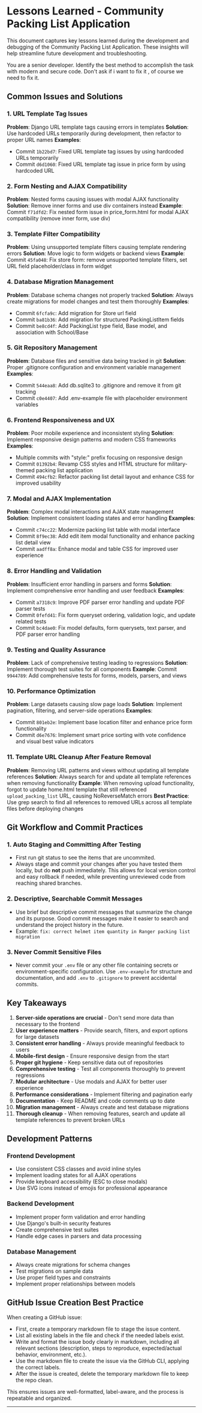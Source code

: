 # Lessons Learned - Community Packing List Application

This document captures key lessons learned during the development and debugging of the Community Packing List Application. These insights will help streamline future development and troubleshooting.

You are a senior developer. Identify the best method to accomplish the task with modern and secure code. Don't ask if i want to fix it , of course we need to fix it. 

## Common Issues and Solutions

### 1. **URL Template Tag Issues**
**Problem**: Django URL template tags causing errors in templates
**Solution**: Use hardcoded URLs temporarily during development, then refactor to proper URL names
**Examples**: 
- Commit `1b22bd7`: Fixed URL template tag issues by using hardcoded URLs temporarily
- Commit `d6d1060`: Fixed URL template tag issue in price form by using hardcoded URL

### 2. **Form Nesting and AJAX Compatibility**
**Problem**: Nested forms causing issues with modal AJAX functionality
**Solution**: Remove inner forms and use div containers instead
**Example**: Commit `f71dfd2`: Fix nested form issue in price_form.html for modal AJAX compatibility (remove inner form, use div)

### 3. **Template Filter Compatibility**
**Problem**: Using unsupported template filters causing template rendering errors
**Solution**: Move logic to form widgets or backend views
**Example**: Commit `45fa048`: Fix store form: remove unsupported template filters, set URL field placeholder/class in form widget

### 4. **Database Migration Management**
**Problem**: Database schema changes not properly tracked
**Solution**: Always create migrations for model changes and test them thoroughly
**Examples**:
- Commit `6fcfa9c`: Add migration for Store url field
- Commit `ba81b36`: Add migration for structured PackingListItem fields
- Commit `be8cd4f`: Add PackingList type field, Base model, and association with School/Base

### 5. **Git Repository Management**
**Problem**: Database files and sensitive data being tracked in git
**Solution**: Proper .gitignore configuration and environment variable management
**Examples**:
- Commit `544eaa8`: Add db.sqlite3 to .gitignore and remove it from git tracking
- Commit `c0e4407`: Add .env-example file with placeholder environment variables

### 6. **Frontend Responsiveness and UX**
**Problem**: Poor mobile experience and inconsistent styling
**Solution**: Implement responsive design patterns and modern CSS frameworks
**Examples**:
- Multiple commits with "style:" prefix focusing on responsive design
- Commit `01392b4`: Revamp CSS styles and HTML structure for military-themed packing list application
- Commit `494cfb2`: Refactor packing list detail layout and enhance CSS for improved usability

### 7. **Modal and AJAX Implementation**
**Problem**: Complex modal interactions and AJAX state management
**Solution**: Implement consistent loading states and error handling
**Examples**:
- Commit `c74cc22`: Modernize packing list table with modal interface
- Commit `8f9ec38`: Add edit item modal functionality and enhance packing list detail view
- Commit `aadff8a`: Enhance modal and table CSS for improved user experience

### 8. **Error Handling and Validation**
**Problem**: Insufficient error handling in parsers and forms
**Solution**: Implement comprehensive error handling and user feedback
**Examples**:
- Commit `a7318c9`: Improve PDF parser error handling and update PDF parser tests
- Commit `0fefd41`: Fix form queryset ordering, validation logic, and update related tests
- Commit `bc4dae0`: Fix model defaults, form querysets, text parser, and PDF parser error handling

### 9. **Testing and Quality Assurance**
**Problem**: Lack of comprehensive testing leading to regressions
**Solution**: Implement thorough test suites for all components
**Example**: Commit `9944789`: Add comprehensive tests for forms, models, parsers, and views

### 10. **Performance Optimization**
**Problem**: Large datasets causing slow page loads
**Solution**: Implement pagination, filtering, and server-side operations
**Examples**:
- Commit `801eb2e`: Implement base location filter and enhance price form functionality
- Commit `d6e7676`: Implement smart price sorting with vote confidence and visual best value indicators

### 11. **Template URL Cleanup After Feature Removal**
**Problem**: Removing URL patterns and views without updating all template references
**Solution**: Always search for and update all template references when removing functionality
**Example**: When removing upload functionality, forgot to update home.html template that still referenced `upload_packing_list` URL, causing NoReverseMatch errors
**Best Practice**: Use grep search to find all references to removed URLs across all template files before deploying changes

## Git Workflow and Commit Practices

### 1. **Auto Staging and Committing After Testing**
- First run git status to see the items that are uncommited. 
- Always stage and commit your changes after you have tested them locally, but do **not** push immediately. This allows for local version control and easy rollback if needed, while preventing unreviewed code from reaching shared branches.

### 2. **Descriptive, Searchable Commit Messages**
- Use brief but descriptive commit messages that summarize the change and its purpose. Good commit messages make it easier to search and understand the project history in the future.
- Example: `fix: correct helmet item quantity in Ranger packing list migration`

### 3. **Never Commit Sensitive Files**
- Never commit your `.env` file or any other file containing secrets or environment-specific configuration. Use `.env-example` for structure and documentation, and add `.env` to `.gitignore` to prevent accidental commits.

## Key Takeaways

1. **Server-side operations are crucial** - Don't send more data than necessary to the frontend
2. **User experience matters** - Provide search, filters, and export options for large datasets
3. **Consistent error handling** - Always provide meaningful feedback to users
4. **Mobile-first design** - Ensure responsive design from the start
5. **Proper git hygiene** - Keep sensitive data out of repositories
6. **Comprehensive testing** - Test all components thoroughly to prevent regressions
7. **Modular architecture** - Use modals and AJAX for better user experience
8. **Performance considerations** - Implement filtering and pagination early
9. **Documentation** - Keep README and code comments up to date
10. **Migration management** - Always create and test database migrations
11. **Thorough cleanup** - When removing features, search and update all template references to prevent broken URLs

## Development Patterns

### Frontend Development
- Use consistent CSS classes and avoid inline styles
- Implement loading states for all AJAX operations
- Provide keyboard accessibility (ESC to close modals)
- Use SVG icons instead of emojis for professional appearance

### Backend Development
- Implement proper form validation and error handling
- Use Django's built-in security features
- Create comprehensive test suites
- Handle edge cases in parsers and data processing

### Database Management
- Always create migrations for schema changes
- Test migrations on sample data
- Use proper field types and constraints
- Implement proper relationships between models

## GitHub Issue Creation Best Practice

When creating a GitHub issue:
- First, create a temporary markdown file to stage the issue content.
- List all existing labels in the file and check if the needed labels exist.
- Write and format the issue body clearly in markdown, including all relevant sections (description, steps to reproduce, expected/actual behavior, environment, etc.).
- Use the markdown file to create the issue via the GitHub CLI, applying the correct labels.
- After the issue is created, delete the temporary markdown file to keep the repo clean.

This ensures issues are well-formatted, label-aware, and the process is repeatable and organized.

---